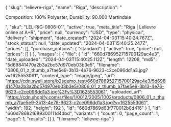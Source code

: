 {
  "slug": "lelievre-riga",
  "name": "Riga",
  "description": "<p>Composition: 100% Polyester, Durability: 90.000 Martindale</p>",
  "sku": "LEL-RIG-0806-01",
  "active": true,
  "meta_title": "Riga | Lelievre online at A+R",
  "price": null,
  "currency": "USD",
  "type": "physical",
  "delivery": "shipment",
  "date_created": "2024-04-03T15:40:24.767Z",
  "stock_status": null,
  "date_updated": "2024-04-03T15:40:25.247Z",
  "prices": [],
  "purchase_options": {
    "standard": {
      "active": true,
      "price": null,
      "prices": []
    }
  },
  "images": [
    {
      "file": {
        "id": "660d786952715700129ac4e3",
        "date_uploaded": "2024-04-03T15:40:25.112Z",
        "length": 12208,
        "md5": "5d69841470a2b3a2bc57d970eb03b3e5",
        "filename": "0806_01_z_thumb_a7fae5e9-3b13-4e76-9623-c2ce096dd1a3.jpg?v=1625553061",
        "content_type": "image/jpeg",
        "url": "https://cdn.swell.store/b2sdemo_test/660d786952715700129ac4e3/5d69841470a2b3a2bc57d970eb03b3e5/0806_01_z_thumb_a7fae5e9-3b13-4e76-9623-c2ce096dd1a3.jpg%3Fv%3D1625553061",
        "uploaded_url": "https://cdn.shopify.com/s/files/1/0012/2005/1002/products/0806_01_z_thumb_a7fae5e9-3b13-4e76-9623-c2ce096dd1a3.jpg?v=1625553061",
        "width": 192,
        "height": 192
      },
      "id": "660d7869d63f770012b8d416"
    }
  ],
  "id": "660d786821689300111d4dbd",
  "variants": {
    "count": 0,
    "page_count": 1,
    "page": 1,
    "results": []
  },
  "filename": "lelievre-riga"
}